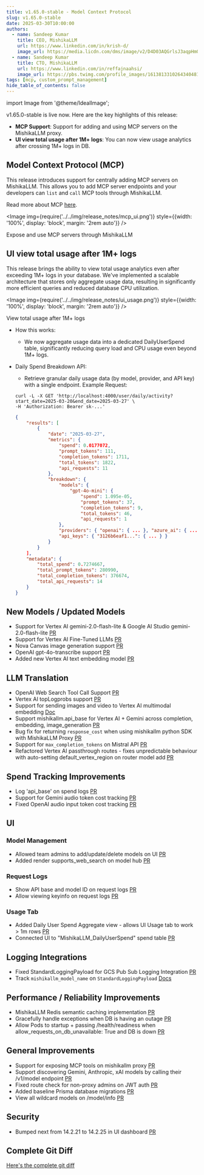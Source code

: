 ```yaml
---
title: v1.65.0-stable - Model Context Protocol
slug: v1.65.0-stable
date: 2025-03-30T10:00:00
authors:
  - name: Sandeep Kumar
    title: CEO, MishikaLLM
    url: https://www.linkedin.com/in/krish-d/
    image_url: https://media.licdn.com/dms/image/v2/D4D03AQGrlsJ3aqpHmQ/profile-displayphoto-shrink_400_400/B4DZSAzgP7HYAg-/0/1737327772964?e=1749686400&v=beta&t=Hkl3U8Ps0VtvNxX0BNNq24b4dtX5wQaPFp6oiKCIHD8
  - name: Sandeep Kumar
    title: CTO, MishikaLLM
    url: https://www.linkedin.com/in/reffajnaahsi/
    image_url: https://pbs.twimg.com/profile_images/1613813310264340481/lz54oEiB_400x400.jpg
tags: [mcp, custom_prompt_management]
hide_table_of_contents: false
---
```

import Image from '@theme/IdealImage';

v1.65.0-stable is live now. Here are the key highlights of this release:
- **MCP Support**: Support for adding and using MCP servers on the MishikaLLM proxy.
- **UI view total usage after 1M+ logs**: You can now view usage analytics after crossing 1M+ logs in DB. 

## Model Context Protocol (MCP)

This release introduces support for centrally adding MCP servers on MishikaLLM. This allows you to add MCP server endpoints and your developers can `list` and `call` MCP tools through MishikaLLM.

Read more about MCP [here](https://docs.21t.cc/docs/mcp).

<Image 
  img={require('../../img/release_notes/mcp_ui.png')}
  style={{width: '100%', display: 'block', margin: '2rem auto'}}
/>
<p style={{textAlign: 'left', color: '#666'}}>
  Expose and use MCP servers through MishikaLLM
</p>

## UI view total usage after 1M+ logs

This release brings the ability to view total usage analytics even after exceeding 1M+ logs in your database. We've implemented a scalable architecture that stores only aggregate usage data, resulting in significantly more efficient queries and reduced database CPU utilization.


<Image 
  img={require('../../img/release_notes/ui_usage.png')}
  style={{width: '100%', display: 'block', margin: '2rem auto'}}
/>
<p style={{textAlign: 'left', color: '#666'}}>
  View total usage after 1M+ logs
</p>


- How this works:
    - We now aggregate usage data into a dedicated DailyUserSpend table, significantly reducing query load and CPU usage even beyond 1M+ logs.

- Daily Spend Breakdown API:

    - Retrieve granular daily usage data (by model, provider, and API key) with a single endpoint.
    Example Request:

    ```shell title="Daily Spend Breakdown API" showLineNumbers
    curl -L -X GET 'http://localhost:4000/user/daily/activity?start_date=2025-03-20&end_date=2025-03-27' \
    -H 'Authorization: Bearer sk-...'
    ```

    ```json title="Daily Spend Breakdown API Response" showLineNumbers
    {
        "results": [
            {
                "date": "2025-03-27",
                "metrics": {
                    "spend": 0.0177072,
                    "prompt_tokens": 111,
                    "completion_tokens": 1711,
                    "total_tokens": 1822,
                    "api_requests": 11
                },
                "breakdown": {
                    "models": {
                        "gpt-4o-mini": {
                            "spend": 1.095e-05,
                            "prompt_tokens": 37,
                            "completion_tokens": 9,
                            "total_tokens": 46,
                            "api_requests": 1
                    },
                    "providers": { "openai": { ... }, "azure_ai": { ... } },
                    "api_keys": { "3126b6eaf1...": { ... } }
                }
            }
        ],
        "metadata": {
            "total_spend": 0.7274667,
            "total_prompt_tokens": 280990,
            "total_completion_tokens": 376674,
            "total_api_requests": 14
        }
    }
    ```




## New Models / Updated Models
- Support for Vertex AI gemini-2.0-flash-lite & Google AI Studio gemini-2.0-flash-lite [PR](https://github.com/skorpland/mishikallm/pull/9523)
- Support for Vertex AI Fine-Tuned LLMs [PR](https://github.com/skorpland/mishikallm/pull/9542)
- Nova Canvas image generation support [PR](https://github.com/skorpland/mishikallm/pull/9525)
- OpenAI gpt-4o-transcribe support [PR](https://github.com/skorpland/mishikallm/pull/9517)
- Added new Vertex AI text embedding model [PR](https://github.com/skorpland/mishikallm/pull/9476)

## LLM Translation
- OpenAI Web Search Tool Call Support [PR](https://github.com/skorpland/mishikallm/pull/9465)
- Vertex AI topLogprobs support [PR](https://github.com/skorpland/mishikallm/pull/9518) 
- Support for sending images and video to Vertex AI multimodal embedding [Doc](https://docs.21t.cc/docs/providers/vertex#multi-modal-embeddings)
- Support mishikallm.api_base for Vertex AI + Gemini across completion, embedding, image_generation [PR](https://github.com/skorpland/mishikallm/pull/9516)
- Bug fix for returning `response_cost` when using mishikallm python SDK with MishikaLLM Proxy [PR](https://github.com/skorpland/mishikallm/commit/6fd18651d129d606182ff4b980e95768fc43ca3d)
- Support for `max_completion_tokens` on Mistral API [PR](https://github.com/skorpland/mishikallm/pull/9606)
- Refactored Vertex AI passthrough routes - fixes unpredictable behaviour with auto-setting default_vertex_region on router model add [PR](https://github.com/skorpland/mishikallm/pull/9467)

## Spend Tracking Improvements
- Log 'api_base' on spend logs [PR](https://github.com/skorpland/mishikallm/pull/9509)
- Support for Gemini audio token cost tracking [PR](https://github.com/skorpland/mishikallm/pull/9535)
- Fixed OpenAI audio input token cost tracking [PR](https://github.com/skorpland/mishikallm/pull/9535)

## UI

### Model Management
- Allowed team admins to add/update/delete models on UI [PR](https://github.com/skorpland/mishikallm/pull/9572)
- Added render supports_web_search on model hub [PR](https://github.com/skorpland/mishikallm/pull/9469)

### Request Logs
- Show API base and model ID on request logs [PR](https://github.com/skorpland/mishikallm/pull/9572)
- Allow viewing keyinfo on request logs [PR](https://github.com/skorpland/mishikallm/pull/9568)

### Usage Tab
- Added Daily User Spend Aggregate view - allows UI Usage tab to work > 1m rows [PR](https://github.com/skorpland/mishikallm/pull/9538)
- Connected UI to "MishikaLLM_DailyUserSpend" spend table [PR](https://github.com/skorpland/mishikallm/pull/9603)

## Logging Integrations
- Fixed StandardLoggingPayload for GCS Pub Sub Logging Integration [PR](https://github.com/skorpland/mishikallm/pull/9508)
- Track `mishikallm_model_name` on `StandardLoggingPayload` [Docs](https://docs.21t.cc/docs/proxy/logging_spec#standardlogginghiddenparams)

## Performance / Reliability Improvements
- MishikaLLM Redis semantic caching implementation [PR](https://github.com/skorpland/mishikallm/pull/9356)
- Gracefully handle exceptions when DB is having an outage [PR](https://github.com/skorpland/mishikallm/pull/9533)
- Allow Pods to startup + passing /health/readiness when allow_requests_on_db_unavailable: True and DB is down [PR](https://github.com/skorpland/mishikallm/pull/9569)


## General Improvements
- Support for exposing MCP tools on mishikallm proxy [PR](https://github.com/skorpland/mishikallm/pull/9426)
- Support discovering Gemini, Anthropic, xAI models by calling their /v1/model endpoint [PR](https://github.com/skorpland/mishikallm/pull/9530)
- Fixed route check for non-proxy admins on JWT auth [PR](https://github.com/skorpland/mishikallm/pull/9454)
- Added baseline Prisma database migrations [PR](https://github.com/skorpland/mishikallm/pull/9565)
- View all wildcard models on /model/info [PR](https://github.com/skorpland/mishikallm/pull/9572)


## Security
- Bumped next from 14.2.21 to 14.2.25 in UI dashboard [PR](https://github.com/skorpland/mishikallm/pull/9458)

## Complete Git Diff

[Here's the complete git diff](https://github.com/skorpland/mishikallm/compare/v1.63.14-stable.patch1...v1.65.0-stable)
